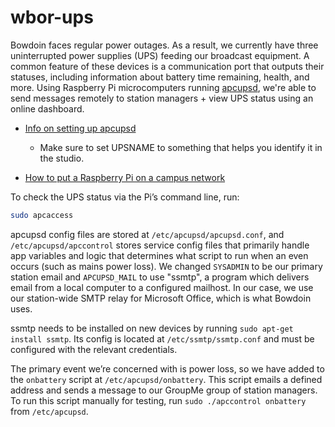 # wbor-ups

Bowdoin faces regular power outages. As a result, we currently have three uninterrupted power supplies (UPS) feeding our broadcast equipment. A common feature of these devices is a communication port that outputs their statuses, including information about battery time remaining, health, and more. Using Raspberry Pi microcomputers running [apcupsd](https://www.apcupsd.org/), we're able to send messages remotely to station managers + view UPS status using an online dashboard.

* [Info on setting up apcupsd](https://gist.github.com/mdrxy/462be21338a454c659b54d274fdc4456)

  * Make sure to set UPSNAME to something that helps you identify it in the studio.

* [How to put a Raspberry Pi on a campus network](https://gist.github.com/mdrxy/ddb2ad2b958e5a3266d7cc05cf93c3e3)

To check the UPS status via the Pi’s command line, run:

```sh
sudo apcaccess
```

apcupsd config files are stored at `/etc/apcupsd/apcupsd.conf`, and `/etc/apcupsd/apccontrol` stores service config files that primarily handle app variables and logic that determines what script to run when an even occurs (such as mains power loss). We changed `SYSADMIN` to be our primary station email and `APCUPSD_MAIL` to use "ssmtp", a program which delivers email from a local computer to a configured mailhost. In our case, we use our station-wide SMTP relay for Microsoft Office, which is what Bowdoin uses.

ssmtp needs to be installed on new devices by running `sudo apt-get install ssmtp`. Its config is located at `/etc/ssmtp/ssmtp.conf` and must be configured with the relevant credentials.

The primary event we’re concerned with is power loss, so we have added to the `onbattery` script at `/etc/apcupsd/onbattery`. This script emails a defined address and sends a message to our GroupMe group of station managers. To run this script manually for testing, run `sudo ./apccontrol onbattery` from `/etc/apcupsd`.
